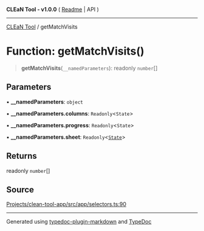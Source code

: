 **CLEaN Tool - v1.0.0** ( [Readme](../README.md) \| API )

***

[CLEaN Tool](../exports.md) / getMatchVisits

# Function: getMatchVisits()

> **getMatchVisits**(`__namedParameters`): readonly `number`[]

## Parameters

▪ **\_\_namedParameters**: `object`

▪ **\_\_namedParameters.columns**: `Readonly`\<`State`\>

▪ **\_\_namedParameters.progress**: `Readonly`\<`State`\>

▪ **\_\_namedParameters.sheet**: `Readonly`\<[`State`](../interfaces/State.md)\>

## Returns

readonly `number`[]

## Source

[Projects/clean-tool-app/src/app/selectors.ts:90](https://github.com/yuckyh/clean-tool-app/)

***

Generated using [typedoc-plugin-markdown](https://www.npmjs.com/package/typedoc-plugin-markdown) and [TypeDoc](https://typedoc.org/)
